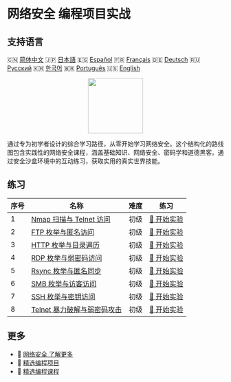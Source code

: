 # 网络安全 编程项目实战

## 支持语言

🇨🇳 [简体中文](README_zh.md) 🇯🇵 [日本語](README_ja.md) 🇪🇸 [Español](README_es.md) 🇫🇷 [Français](README_fr.md) 🇩🇪 [Deutsch](README_de.md) 🇷🇺 [Русский](README_ru.md) 🇰🇷 [한국어](README_ko.md) 🇧🇷 [Português](README_pt.md) 🇺🇸 [English](README.md) 

<div align="center">
<img width="128px" src="https://file.labex.io/path/Xke24vJbuOBk.png">
</div>

通过专为初学者设计的综合学习路径，从零开始学习网络安全。这个结构化的路线图包含实践性的网络安全课程，涵盖基础知识、网络安全、密码学和道德黑客。通过安全沙盒环境中的互动练习，获取实用的真实世界技能。

## 练习

|   序号 | 名称                                                                                                       | 难度   | 练习                                                                                        |
|--------|------------------------------------------------------------------------------------------------------------|--------|---------------------------------------------------------------------------------------------|
|      1 | [Nmap 扫描与 Telnet 访问](https://labex.io/zh/courses/project-nmap-port-scanning-and-telnet-access)        | 初级   | [🚀 开始实验](https://labex.io/zh/courses/project-nmap-port-scanning-and-telnet-access)     |
|      2 | [FTP 枚举与匿名访问](https://labex.io/zh/courses/project-ftp-enumeration-and-anonymous-access)             | 初级   | [🚀 开始实验](https://labex.io/zh/courses/project-ftp-enumeration-and-anonymous-access)     |
|      3 | [HTTP 枚举与目录遍历](https://labex.io/zh/courses/project-http-enumeration-and-directory-traversal)        | 初级   | [🚀 开始实验](https://labex.io/zh/courses/project-http-enumeration-and-directory-traversal) |
|      4 | [RDP 枚举与弱密码访问](https://labex.io/zh/courses/project-rdp-enumeration-and-weak-password-access)       | 初级   | [🚀 开始实验](https://labex.io/zh/courses/project-rdp-enumeration-and-weak-password-access) |
|      5 | [Rsync 枚举与匿名同步](https://labex.io/zh/courses/project-rsync-enumeration-and-anonymous-sync)           | 初级   | [🚀 开始实验](https://labex.io/zh/courses/project-rsync-enumeration-and-anonymous-sync)     |
|      6 | [SMB 枚举与访客访问](https://labex.io/zh/courses/project-smb-enumeration-and-guest-access)                 | 初级   | [🚀 开始实验](https://labex.io/zh/courses/project-smb-enumeration-and-guest-access)         |
|      7 | [SSH 枚举与密钥访问](https://labex.io/zh/courses/project-ssh-enumeration-and-key-based-access)             | 初级   | [🚀 开始实验](https://labex.io/zh/courses/project-ssh-enumeration-and-key-based-access)     |
|      8 | [Telnet 暴力破解与弱密码攻击](https://labex.io/zh/courses/project-telnet-brute-force-and-weak-credentials) | 初级   | [🚀 开始实验](https://labex.io/zh/courses/project-telnet-brute-force-and-weak-credentials)  |

## 更多

- 🔗 [网络安全 了解更多](https://labex.io/zh/skilltrees/cybersecurity)
- 🔗 [精选编程项目](https://github.com/labex-labs/awesome-programming-projects)
- 🔗 [精选编程课程](https://github.com/labex-labs/awesome-programming-courses)

